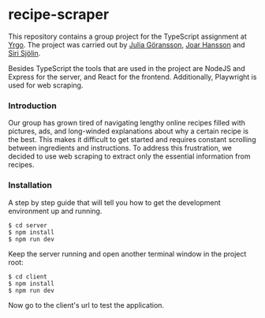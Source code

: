 # recipe-scraper
This repository contains a group project for the TypeScript assignment at [Yrgo](https://www.yrgo.se/program/webbutvecklare/). The project was carried out by [Julia Göransson](https://github.com/juliasophieG), [Joar Hansson](https://github.com/JoharHansson) and [Siri Sjölin](https://github.com/sirisayshello).

Besides TypeScript the tools that are used in the project are NodeJS and Express for the server, and React for the frontend. Additionally, Playwright is used for web scraping. 

### Introduction

Our group has grown tired of navigating lengthy online recipes filled with pictures, ads, and long-winded explanations about why a certain recipe is the best. This makes it difficult to get started and requires constant scrolling between ingredients and instructions. To address this frustration, we decided to use web scraping to extract only the essential information from recipes.

### Installation

A step by step guide that will tell you how to get the development environment up and running.

```
$ cd server
$ npm install
$ npm run dev
```

Keep the server running and open another terminal window in the project root:

```
$ cd client
$ npm install
$ npm run dev
```

Now go to the client's url to test the application.
